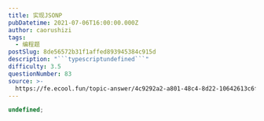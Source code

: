 ```yaml
---
title: 实现JSONP
pubDatetime: 2021-07-06T16:00:00.000Z
author: caorushizi
tags:
  - 编程题
postSlug: 8de56572b31f1affed893945384c915d
description: "```typescriptundefined```"
difficulty: 3.5
questionNumber: 83
source: >-
  https://fe.ecool.fun/topic-answer/4c9292a2-a801-48c4-8d22-10642613c6f4?orderBy=updateTime&order=desc&tagId=26
---
```


```typescript
undefined;
```

